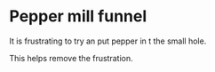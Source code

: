 # Pepper mill funnel

It is frustrating to try an put pepper in t the small hole.

This helps remove the frustration.
